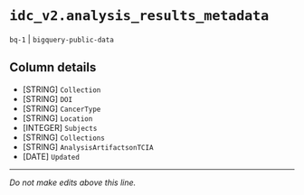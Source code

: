 # `idc_v2.analysis_results_metadata`
`bq-1` | `bigquery-public-data`

## Column details
* [STRING]    `Collection`
* [STRING]    `DOI`
* [STRING]    `CancerType`
* [STRING]    `Location`
* [INTEGER]   `Subjects`
* [STRING]    `Collections`
* [STRING]    `AnalysisArtifactsonTCIA`
* [DATE]      `Updated`

-------------------------------------------------------------------------------
*Do not make edits above this line.*
